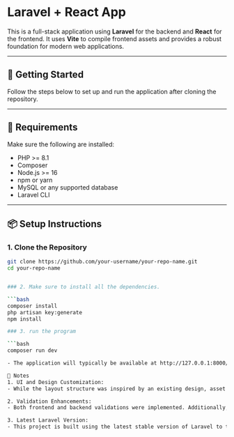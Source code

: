 # Laravel + React App

This is a full-stack application using **Laravel** for the backend and **React** for the frontend. It uses **Vite** to compile frontend assets and provides a robust foundation for modern web applications.

---

## 🚀 Getting Started

Follow the steps below to set up and run the application after cloning the repository.

---

## 🧰 Requirements

Make sure the following are installed:

- PHP >= 8.1
- Composer
- Node.js >= 16
- npm or yarn
- MySQL or any supported database
- Laravel CLI

---

## 📦 Setup Instructions

### 1. Clone the Repository

```bash
git clone https://github.com/your-username/your-repo-name.git
cd your-repo-name


### 2. Make sure to install all the dependencies.

```bash
composer install
php artisan key:generate
npm install

### 3. run the program

```bash
composer run dev

- The application will typically be available at http://127.0.0.1:8000/

📝 Notes
1. UI and Design Customization:
- While the layout structure was inspired by an existing design, asset styling and visual elements were custom-developed to better suit the needs of this application.

2. Validation Enhancements:
- Both frontend and backend validations were implemented. Additionally, improvements were made to the user model—specifically related to user identification (e.g., email address visibility and handling). Custom controllers, middleware, and migrations were added to support these enhancements.

3. Latest Laravel Version:
- This project is built using the latest stable version of Laravel to take advantage of the newest features and performance improvements.
